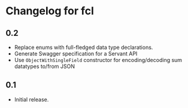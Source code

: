 # Changelog for fcl

## 0.2

* Replace enums with full-fledged data type declarations.
* Generate Swagger specification for a Servant API
* Use `ObjectWithSingleField` constructor for encoding/decoding sum datatypes to/from JSON

## 0.1

* Initial release.
